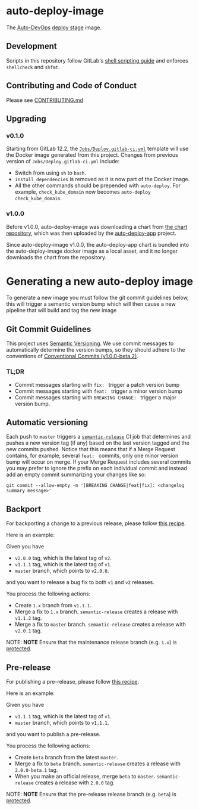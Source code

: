 # auto-deploy-image

The [Auto-DevOps](https://docs.gitlab.com/ee/topics/autodevops/) [deploy stage](https://gitlab.com/gitlab-org/gitlab-ce/blob/master/lib/gitlab/ci/templates/Jobs/Deploy.gitlab-ci.yml) image.


## Development

Scripts in this repository follow GitLab's
[shell scripting guide](https://docs.gitlab.com/ee/development/shell_scripting_guide/)
and enforces `shellcheck` and `shfmt`.

## Contributing and Code of Conduct

Please see [CONTRIBUTING.md](CONTRIBUTING.md)

## Upgrading

### v0.1.0

Starting from GitLab 12.2, the [`Jobs/Deploy.gitlab-ci.yml`](https://gitlab.com/gitlab-org/gitlab-ce/blob/master/lib/gitlab/ci/templates/Jobs/Deploy.gitlab-ci.yml)
template will use the Docker image generated from this project. Changes from previous version of `Jobs/Deploy.gitlab-ci.yml` include:

* Switch from using `sh` to `bash`.
* `install_dependencies` is removed as it is now part of the Docker image.
*  All the other commands should be prepended with `auto-deploy`.
   For example, `check_kube_domain` now becomes `auto-deploy check_kube_domain`.

### v1.0.0

Before v1.0.0, auto-deploy-image was downloading a chart from [the chart repository](https://charts.gitlab.io/),
which was then uploaded by the [auto-deploy-app](https://gitlab.com/gitlab-org/charts/auto-deploy-app) project.

Since auto-deploy-image v1.0.0, the auto-deploy-app chart is bundled into the auto-deploy-image docker image as a local asset,
and it no longer downloads the chart from the repository.

# Generating a new auto-deploy image

To generate a new image you must follow the git commit guidelines below, this
will trigger a semantic version bump which will then cause a new pipeline
that will build and tag the new image

## Git Commit Guidelines

This project uses [Semantic Versioning](https://semver.org). We use commit
messages to automatically determine the version bumps, so they should adhere to
the conventions of [Conventional Commits (v1.0.0-beta.2)](https://www.conventionalcommits.org/en/v1.0.0-beta.2/).

### TL;DR

- Commit messages starting with `fix: ` trigger a patch version bump
- Commit messages starting with `feat: ` trigger a minor version bump
- Commit messages starting with `BREAKING CHANGE: ` trigger a major version bump.

## Automatic versioning

Each push to `master` triggers a [`semantic-release`](https://semantic-release.gitbook.io/semantic-release/)
CI job that determines and pushes a new version tag (if any) based on the
last version tagged and the new commits pushed. Notice that this means that if a
Merge Request contains, for example, several `feat: ` commits, only one minor
version bump will occur on merge. If your Merge Request includes several commits
you may prefer to ignore the prefix on each individual commit and instead add
an empty commit summarizing your changes like so:

```
git commit --allow-empty -m '[BREAKING CHANGE|feat|fix]: <changelog summary message>'
```

## Backport

For backporting a change to a previous release, please follow [this recipe](https://github.com/semantic-release/semantic-release/blob/master/docs/recipes/maintenance-releases.md#publishing-maintenance-releases).

Here is an example:

Given you have

- `v2.0.0` tag, which is the latest tag of `v2`.
- `v1.1.1` tag, which is the latest tag of `v1`.
- `master` branch, which points to `v2.0.0`.

and you want to release a bug fix to both `v1` and `v2` releases.

You process the following actions:

- Create `1.x` branch from `v1.1.1`.
- Merge a fix to `1.x` branch. `semantic-release` creates a release with  `v1.1.2` tag.
- Merge a fix to `master` branch. `semantic-release` creates a release with `v2.0.1` tag.

NOTE: **NOTE**
Ensure that the maintenance release branch (e.g. `1.x`) is [protected](https://docs.gitlab.com/ee/user/project/protected_branches.html).

## Pre-release

For publishing a pre-release, please follow [this recipe](https://github.com/semantic-release/semantic-release/blob/master/docs/recipes/pre-releases.md#publishing-pre-releases).

Here is an example:

Given you have

- `v1.1.1` tag, which is the latest tag of `v1`.
- `master` branch, which points to `v1.1.1`.

and you want to publish a pre-release.

You process the following actions:

- Create `beta` branch from the latest `master`.
- Merge a fix to `beta` branch. `semantic-release` creates a release with `2.0.0-beta.1` tag.
- When you make an official release, merge `beta` to `master`. `semantic-release` creates a release with `2.0.0` tag.

NOTE: **NOTE**
Ensure that the pre-release release branch (e.g. `beta`) is [protected](https://docs.gitlab.com/ee/user/project/protected_branches.html).
